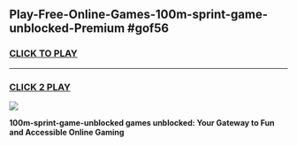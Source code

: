 
## Play-Free-Online-Games-100m-sprint-game-unblocked-Premium #gof56
<h3>
<a href="https://premium.freeplayer.one?title=100m-sprint-game-unblocked&ref=8M">CLICK TO PLAY</a></h3>
<hr>

<h3>
<a href="https://premium.freeplayer.one?title=100m-sprint-game-unblocked&ref=8M">CLICK 2 PLAY</a>
  
</h3>

<a href="https://premium.freeplayer.one?title=100m-sprint-game-unblocked&ref=8M"><img src="https://clearcache.store/games.png"></a>


**100m-sprint-game-unblocked games unblocked: Your Gateway to Fun and Accessible Online Gaming**
